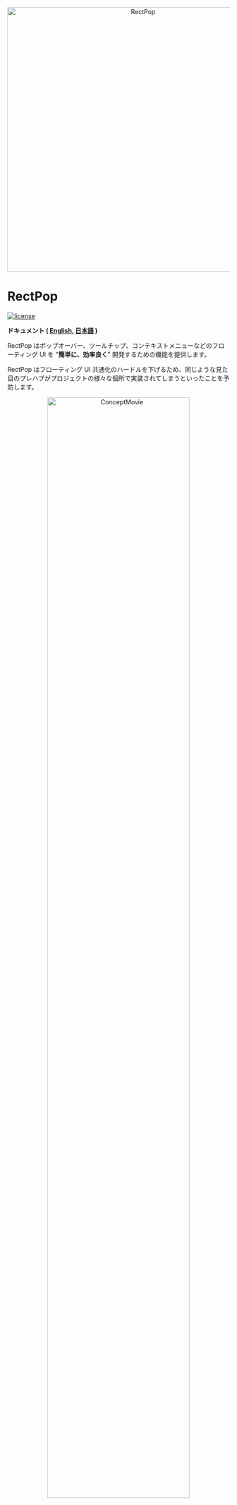 ﻿<p align="center">
  <img width=600 src="Documentation/Images/logo.png" alt="RectPop">
</p>

# RectPop

[![license](https://img.shields.io/badge/LICENSE-MIT-green.svg)](LICENSE.md)

**ドキュメント ( [English](README.md), [日本語](README_JA.md) )**

RectPop はポップオーバー、ツールチップ、コンテキストメニューなどのフローティング UI を "**簡単に、効率良く**" 開発するための機能を提供します。

RectPop はフローティング UI 共通化のハードルを下げるため、同じような見た目のプレハブがプロジェクトの様々な個所で実装されてしまうといったことを予防します。

<p align="center">
  <img width="80%" src="Documentation/Images/top.gif" alt="ConceptMovie">
</p>

## 目次

<!-- START doctoc generated TOC please keep comment here to allow auto update -->
<!-- DON'T EDIT THIS SECTION, INSTEAD RE-RUN doctoc TO UPDATE -->
<!-- param::title::詳細:: -->
<details>
<summary>詳細</summary>

- [概要](#%E6%A6%82%E8%A6%81)
- [特徴](#%E7%89%B9%E5%BE%B4)
  - [フローティング UI の共通化が容易](#%E3%83%95%E3%83%AD%E3%83%BC%E3%83%86%E3%82%A3%E3%83%B3%E3%82%B0-ui-%E3%81%AE%E5%85%B1%E9%80%9A%E5%8C%96%E3%81%8C%E5%AE%B9%E6%98%93)
  - [描画領域内への UI 配置](#%E6%8F%8F%E7%94%BB%E9%A0%98%E5%9F%9F%E5%86%85%E3%81%B8%E3%81%AE-ui-%E9%85%8D%E7%BD%AE)
  - [全ての RenderMode に対応](#%E5%85%A8%E3%81%A6%E3%81%AE-rendermode-%E3%81%AB%E5%AF%BE%E5%BF%9C)
  - [フローティングオプション](#%E3%83%95%E3%83%AD%E3%83%BC%E3%83%86%E3%82%A3%E3%83%B3%E3%82%B0%E3%82%AA%E3%83%97%E3%82%B7%E3%83%A7%E3%83%B3)
    - [モード](#%E3%83%A2%E3%83%BC%E3%83%89)
    - [オフセット](#%E3%82%AA%E3%83%95%E3%82%BB%E3%83%83%E3%83%88)
  - [複数解像度対応](#%E8%A4%87%E6%95%B0%E8%A7%A3%E5%83%8F%E5%BA%A6%E5%AF%BE%E5%BF%9C)
- [セットアップ](#%E3%82%BB%E3%83%83%E3%83%88%E3%82%A2%E3%83%83%E3%83%97)
  - [インストール](#%E3%82%A4%E3%83%B3%E3%82%B9%E3%83%88%E3%83%BC%E3%83%AB)
- [ミニマルな使い方](#%E3%83%9F%E3%83%8B%E3%83%9E%E3%83%AB%E3%81%AA%E4%BD%BF%E3%81%84%E6%96%B9)
- [おすすめの使い方](#%E3%81%8A%E3%81%99%E3%81%99%E3%82%81%E3%81%AE%E4%BD%BF%E3%81%84%E6%96%B9)
  - [R3, UniRx](#r3-unirx)
- [ライセンス](#%E3%83%A9%E3%82%A4%E3%82%BB%E3%83%B3%E3%82%B9)

</details>
<!-- END doctoc generated TOC please keep comment here to allow auto update -->

## 概要

RectPop のコアシステムに対して、`RectTransform` を持つ任意のオブジェクトと、そのオブジェクトが配置されている `Canvas` を request すると、フローティング UI の表示に必要な設定を result として返します。RectPop の UI モジュール群を使用することで、result を UI に対して簡単に適用できます。

さらに、冒頭の GIF からも分かるように単一の**フローティング UI を複数個所で使いまわすための機能**も提供しています。RectPop の UI モジュール群は **request のコンテキストと result のコンテキストを疎結合に保つ**ことができます。

## 特徴

### フローティング UI の共通化が容易

前述したように、RectPop の計算ロジックでは、

> `RectTransform` を持つ任意のオブジェクトと、そのオブジェクトが配置されている `Canvas`

以外を要求しません。更にはフローティング UI とベースとなるオブジェクトの間には制約が存在しません。それゆえに、フローティング UI を 1 つ作成しておいて、リクエストを様々なオブジェクトから送るといった使い方が可能です。

そのための仕組みも提供しています。実装例としては、[Example02Request.cs](Assets/RectPop/Examples/Sources/Example02Request.cs), [Example02Result.cs](Assets/RectPop/Examples/Sources/Example02Result.cs) をそれぞれ参照してください。

### 描画領域内への UI 配置

レスポンスには `Pivot` や `Anchor` の設定が含まれています。これらをフローティング UI に適用することで、ほとんどのケースで画面内に UI を表示することができます。

> [!WARNING]
> フローティング UI があまりにも巨大な場合や、過剰なオフセットを追加すると画面外に出てしまうことが想定されます。

設定の適用に必要なメソッドも提供しています。[PopHandler.cs](Assets/RectPop/Sources/Runtime/PopHandler.cs) の `Apply` メソッドを参照してください。

### 全ての RenderMode に対応

`Canvas.RenderMode` には `ScreenSpaceOverlay`, `ScreenSpaceCamera`, `WorldSpace` がありますが、RectPop はこれら全てに対応しています。

### フローティングオプション

#### モード

下記の 3 つがあります。

> [!NOTE]
> フローティング位置はデフォルトから変更が可能です。
> `PopProvider` を継承して、`PopProvider.GetPopAnchorWorldPoint`, `PopProvider.GetPopPivotPosition` を override してください。

1. Inside

    オブジェクトの内側からフローティングします。

<p align="center">
  <img width="50%" src="Documentation/Images/inside.png" alt="Inside">
</p>

2. OutsideVertical

    オブジェクトの上下にフローティングします。

<p align="center">
  <img width="50%" src="Documentation/Images/outside_vertical.png" alt="OutsideVertical">
</p>

3. OutsideHorizontal

    オブジェクトの左右にフローティングします。

<p align="center">
  <img width="50%" src="Documentation/Images/outside_horizontal.png" alt="OutsideHorizontal">
</p>

#### オフセット

上下左右にオフセットを追加することができます。

<p align="center">
  <img width="80%" src="Documentation/Images/offset.gif" alt="ConceptMovie">
</p>

### 複数解像度対応

[冒頭の GIF](#rectpop) からも分かるように、画面の解像度を加味した上で計算結果を返します。あらゆる解像度の端末にも対応できる上に、動的に解像度が変わるようなケースにおいても、再計算さえすれば正しい位置にフローティング UI を表示することができます。

## セットアップ

### インストール

RectPop は、Unity のパッケージマネージャーを使用してインストールできます。

1. Unity を開き、`ウィンドウ` > `パッケージマネージャー` を選択します。
2. 左上の `+` ボタンをクリックし、`Git URL からパッケージを追加...` を選択します。
3. 以下の URL を入力します。： `https://github.com/hashiiiii/RectPop.git?path=/Assets/RectPop/Sources#v1.1.1`
4. `追加` をクリックしてパッケージをインストールします。

詳細については、Unity マニュアルの [Git URL からのインストール](https://docs.unity3d.com/ja/2019.4/Manual/upm-ui-giturl.html) を参照してください。

## ミニマルな使い方

> [!NOTE]
> 例が `Assets/RectPop/Examples/Example01.unity` に置いてあるので、必要に応じて参照して下さい。

1. Canvas と RectTransform を持つオブジェクトをそれぞれ作成します。

    Unity Editor 上でフローティング UI のベースとなる `Canvas`, `RectTransform` を用意します。


2. `PopHandler` インスタンスを取得します。

    `PopHandler` は計算ロジック (`IPopProvider`) のハンドラーです。

    ```csharp
    public class Example01 : MonoBehaviour
    {
        private readonly PopHandler _handler = new();
    }
    ```

    `PopHandler` インスタンスは `IPopProvider` を要求します。デフォルトコンストラクタでは `PopProvider` が使用されています。ほとんどのケースで、こちらを使用すれば要件を満たせると思います。

    ```csharp
    public class PopHandler
    {
        // static
        private static readonly IPopProvider Default = new PopProvider();
      
        // dependency
        private readonly IPopProvider _provider;
      
        // constructor
        public PopHandler(IPopProvider provider)
        {
            _provider = provider;
        }
      
        public PopHandler() : this(Default)
        {
        }
    
        // ----- code omitted -----
    }
    ```

> [!NOTE]
> 同時に複数の `IPopProvider` を取り扱う必要がない場合は、`PopHandler` インスタンスはシングルトンとして扱うのも良いと思います。

3. `PopHandler.RequestAndApply` を実行します。

    今回の例では、ボタンのクリックイベントをトリガーにしてフローティング UI を表示します。

    ```csharp
    public class Example01 : MonoBehaviour
    {
        // base
        [SerializeField] private Canvas _baseCanvas;
        [SerializeField] private Button _button;
    
        // floating ui
        [SerializeField] private RectTransform _popRect;
        [SerializeField] private Canvas _popCanvas;
    
        private readonly PopHandler _handler = new();
    
        private void Awake()
        {
            _button.onClick.AddListener(() =>
            {
                // get base rect transform
                var baseRectTransform = _button.GetComponent<RectTransform>();
    
                // create request
                var request = new PopRequest(baseRectTransform, _baseCanvas);
    
                // send request and apply result to floating ui
                _handler.RequestAndApply(request, _popRect, _popCanvas);
    
                // show floating ui
                _popRect.gameObject.SetActive(true);
            });
        }
    }
    ```

## おすすめの使い方

[ミニマルな使い方](#ミニマルな使い方) のほうではベースとなる UI とフローティング UI を同じファイル内で参照して実装しました。しかし、実際の実装では **フローティング UI を共通化したいケース** が多いと思われます。そのようなケースに対応するために、それぞれを別のファイルに分けて実装する方法を紹介します。

> [!NOTE]
> 例が `Assets/RectPop/Examples/Example02.unity` に置いてあるので、必要に応じて参照して下さい。

1. [ミニマルな使い方](#ミニマルな使い方)の 1, 2 を確認してください。

    ここまでは同じです。


2. `PopHandler.Request` を実行します。

    こちらは[ミニマルな使い方](#ミニマルな使い方)の 3 とほぼ同じ実装となっています。フローティング UI の表示は別クラスに委譲しているため、よりシンプルな実装となっていることが分かります。

    ```csharp
    public class Example02Request : MonoBehaviour
    {
        // base
        [SerializeField] private Canvas _baseCanvas;
        [SerializeField] private Button _button;
    
        private readonly PopHandler _handler = new();
    
        private void Awake()
        {
            _button.onClick.AddListener(() =>
            {
                // get base rect transform
                var baseRectTransform = _button.GetComponent<RectTransform>();
    
                // create request
                var request = new PopRequest(baseRectTransform, _baseCanvas);
    
                // send request
                _handler.Request(request);
            });
        }
    }
    ```

3. `PopHandler.Apply` を実行します。

    ここではフローティング UI の表示を行うクラスを作成しています。`PopDispatcher.OnDispatched` イベントを購読し、結果を受け取って表示します。

    ```csharp
    public class Example02Result : MonoBehaviour
    {
        // floating ui
        [SerializeField] private RectTransform _floatingRect;
        [SerializeField] private Canvas _floatingCanvas;
    
        private readonly PopHandler _handler = new();
    
        // register event
        private void Awake()
        {
            PopDispatcher.OnDispatched += OnPopDispatched;
        }
    
        // unregister event
        private void OnDestroy()
        {
            PopDispatcher.OnDispatched -= OnPopDispatched;
        }
    
        // apply result to floating ui
        private void OnPopDispatched(PopDispatchedEvent ev)
        {
            _handler.Apply(ev.Result, _floatingRect, _floatingCanvas);
            _floatingRect.gameObject.SetActive(true);
        }
    }
    ```

### R3, UniRx

よりスマートにイベント駆動プログラミングを行うため、下記 OSS との統合が用意に行えるような実装が用意されています。

- [R3](https://github.com/Cysharp/R3)

    ```csharp
    public class Example02ResultForR3 : MonoBehaviour
    {
        // floating ui
        [SerializeField] private RectTransform _floatingRect;
        [SerializeField] private Canvas _floatingCanvas;
    
        private readonly CompositeDisposable _disposables = new();
        private readonly PopHandler _handler = new();
    
        // register event
        private void Awake()
        {
            PopDispatcher.OnDispatchedByR3AsObservable.Subscribe(OnPopDispatched).AddTo(_disposables);
        }
    
        // unregister event
        private void OnDestroy()
        {
            _disposables.Dispose();
        }
    
        // apply result to floating ui
        private void OnPopDispatched(PopDispatchedEvent ev)
        {
            _handler.Apply(ev.Result, _floatingRect, _floatingCanvas);
            _floatingRect.gameObject.SetActive(true);
        }
    }
    ```

> [!NOTE]
> 例が `Assets/RectPop/Examples/Example02ForR3.unity` に置いてあるので、必要に応じて参照して下さい。

- [UniRx](https://github.com/neuecc/UniRx)

    ```csharp
    public class Example02ResultForUniRx : MonoBehaviour
    {
        // floating ui
        [SerializeField] private RectTransform _floatingRect;
        [SerializeField] private Canvas _floatingCanvas;
    
        private readonly CompositeDisposable _disposables = new();
        private readonly PopHandler _handler = new();
    
        // register event
        private void Awake()
        {
            PopDispatcher.OnDispatchedByUniRxAsObservable.Subscribe(OnPopDispatched).AddTo(_disposable);
        }
    
        // unregister event
        private void OnDestroy()
        {
            _disposables.Dispose();
        }
    
        // apply result to floating ui
        private void OnPopDispatched(PopDispatchedEvent ev)
        {
            _handler.Apply(ev.Result, _floatingRect, _floatingCanvas);
            _floatingRect.gameObject.SetActive(true);
        }
    }
    ```

> [!NOTE]
> 例が `Assets/RectPop/Examples/Example02ForUniRx.unity` に置いてあるので、必要に応じて参照して下さい。

統合ですが、特に追加で行う作業はありません。
R3 や UniRx がプロジェクト内に存在する場合は動的にアセンブリの解決がされます。

> [!NOTE]
> こちらの詳細は `Assets/RectPop/Sources/Editor/RectPopDefineSymbolManager.cs` を参照して下さい。

## ライセンス

本ソフトウェアはMITライセンスで公開しています。  
ライセンスの範囲内で自由に使っていただけますが、使用の際は以下の著作権表示とライセンス表示が必須となります。

* [LICENSE.md](LICENSE.md)

また、本ドキュメントの目次は以下のソフトウェアを使用して作成されています。

* [toc-generator](https://github.com/technote-space/toc-generator)

toc-generatorのライセンスの詳細は [Third Party Notices.md](Thirs%20Party%20Notices.md) を参照してください。

